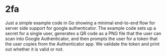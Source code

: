 # 2fa

Just a simple example code in Go showing a minimal end-to-end flow for server side support for google authenticator. The example code sets up a secret for a single user, generates a QR code as a PNG file that the user can scan into Google Authenticator, and then prompts the user for a token that the user copies from the Authenticator app. We validate the token and print out whether it is valid or not.
